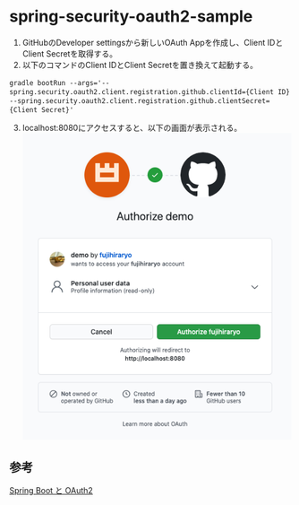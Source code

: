 # spring-security-oauth2-sample

1. GitHubのDeveloper settingsから新しいOAuth Appを作成し、Client IDとClient Secretを取得する。
2. 以下のコマンドのClient IDとClient Secretを置き換えて起動する。

```text
gradle bootRun --args='--spring.security.oauth2.client.registration.github.clientId={Client ID} --spring.security.oauth2.client.registration.github.clientSecret={Client Secret}'
```

3. localhost:8080にアクセスすると、以下の画面が表示される。
![authorize_page](https://github.com/fujihiraryo/spring-security-oauth2-sample/blob/resources/images/authorize_page.png)

## 参考
[Spring Boot と OAuth2](https://spring.pleiades.io/guides/tutorials/spring-boot-oauth2)
